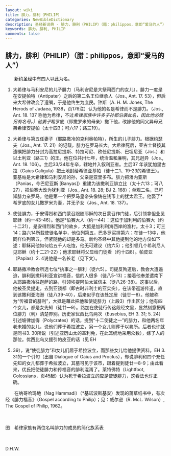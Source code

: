 ```yaml
---
layout: wiki
title: 腓力，腓利（PHILIP）
categories: NewBibleDictionary
description: 圣经新词典 - 腓力，腓利（PHILIP）（腊：philippos，意即“爱马的人”）
keywords: 腓力，腓利, PHILIP
comments: false
---
```


## 腓力，腓利（PHILIP）（腊：philippos，意即“爱马的人”）

　　新约圣经中有四人以此为名。

1. 大希律与马利安尼的儿子腓力（马利安尼是大祭司西门的女儿）。腓力一度是在安提帕特（Antipater）之后的第二名王位继承人（Jos., Ant. 17. 53），但后来大希律改变了遗嘱，于是他终生为庶民。钟斯（A. H. M. Jones, The Herods of Judaea, 1938，页176注）认为他的名是希律而不是腓力。（Jos., Ant. 18. 137 称他为希律，不过*希律家族中许多子孙都沿袭此名，因此他必然另有名号。）他妻子*希罗底（即撒罗米的母亲）撇下他，改嫁他的同父异母兄弟希律安提帕（太十四3；可六17；路三19）。

2. 大希律与第五任妻子（耶路撒冷的克利奥帕特），所生的儿子腓力。根据约瑟夫（Jos., Ant. 17. 21）的记载，腓力在罗马长大。大希律死后，亚古士督按其遗嘱把腓力分封为高拉尼提斯、特拉可尼、欧任尼提斯、巴坦尼亚（Jos.）和以土利亚（路三1）的王。他在位共卅七年，统治温和廉明，其兄迥异（Jos., Ant. 18. 106）。主后33/34年冬卒，辖地并入叙利亚省。主后37 年该犹加里古拉（Gaius Caligula）把土地封给希律亚基帕（徒十二1、19-23的希律王）。亚基帕是大希律和马利安尼的孙，父亲是亚里多布。腓力把潘内亚斯（Panias，今巴尼亚斯 [Banyas]）重建为该撒利亚腓立比（太十六13；可八27），把伯赛大改为犹利亚（Jos., Ant. 18. 28; BJ 2. 168）；单观二名，已可知腓力亲罗马。他是第一个把罗马皇帝头像铸在钱币上的犹太君王。他娶了*希罗底的女儿撒罗米为妻，并无子女（Jos., Ant. 18. 137）。

3. 使徒腓力，于安得烈和西门蒙召跟随耶稣的次日蒙召作门徒，后引领拿但业见耶稣（约一43-46）。他是*伯赛大人（约一44）：这位于加利利的伯赛大（约十二21），是安得烈和西门的故乡，大抵是加利利海西岸的渔村。太十3；可三14；路六14所载使徒名单中，他位列第五，巴多罗买排第六；在徒一13中，他同样位列第五，但紧随他的却是多马。新约圣经中其他提到他的地方仅如下述：耶稣问他如何给五千人吃饱，他无可建议（约六5）；他引领几个希利尼人见耶稣（约十二21-22）；他求耶稣将父显给门徒看（约十四8）。帕皮亚（Papias）2. 4说他是一名长老（见下文）。

4. 耶路撒冷教会所选七位*执事之一腓利（徒六5）。司提反殉道后，教会大遭逼迫，腓利到撒玛利亚宣讲福音，信的人很多（徒八5-13）；接着他奉差遣南下从耶路撒冷往迦萨的路，引领埃提阿伯太监信主（徒八26-38）。这事以后，他被圣灵提走，去到亚锁都（即古时非利士的亚实突），在该带巡游传道，直到该撒利亚海港（徒八39-40），后来似乎在该处定居（徒廿一8）。他被称为“传福音的腓利”，大抵是藉此把他和使徒腓力（上段3）作出区分；他有四个女儿，都是女先知（徒廿一9）。路加在使徒行传这段经文里，显然刻意把两位腓力（利）清楚界别。历史家优西比乌两次（Eusebius, EH 3. 31; 5. 24）引述坡律加得（Polycrates）的话，提到“十二使徒之一”的腓力，和他两名年老未婚的女儿，说他们葬于希拉波立，另一个女儿则葬于以弗所。后者也许就是同书3. 30所说（引述亚历山太的革利免，在此笼统地采用众数），嫁了人的那位。优西比乌又援引帕皮亚的话（见 EH

3. 39），说“使徒腓力”和女儿们居于希拉波立，而那些女儿给他提供资料。EH 3. 31的一个引句（出自 Dialogue of Gaius and Proclus），却说腓利和四个充任先知的女儿都葬于希拉波立，其墓可见于该市，跟着提到徒廿一8-9；由此看来，优氏把使徒腓力和传福音的腓利混淆了。莱特佛特（Lightfoot, Colossians，页45起）认为死于希拉波立的应是使徒腓力，这看法也许正确。

　　在纳哥哈玛地（Nag Hammadi）（*基诺波斯基安）发现的蒲草纸书中，有次经《腓力福音》（Gospel according to Philip）；见：威尔逊（R. McL. Wilson）, The Gospel of Philip, 1962。

　





图　希律家族有两位名叫腓力的成员的简化族系表

　

D.H.W.









